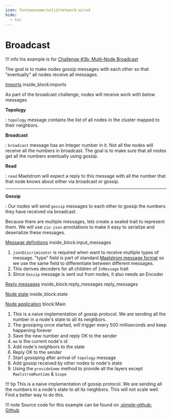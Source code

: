 ```yaml
---
icon: fontawesome/solid/network-wired
hide:
  - toc
---
```


# Broadcast

!!! info
    his example is for [Challenge #3b: Multi-Node Broadcast](https://fly.io/dist-sys/3b/)

The goal is to make nodes gossip messages with each other so that "eventually" all nodes receive all messages.

<!--codeinclude-->
[Imports](../../examples/broadcast/src/main/scala/com/example/Main.scala) inside_block:imports
<!--/codeinclude-->

As part of the broadcast challenge, nodes will receive work with below messages

**Topology**

:   `topology` message contains the list of all nodes in the cluster mapped to their neighbors.

**Broadcast**

:   `broadcast` message has an Integer number in it. Not all the nodes will receive all the numbers in broadcast. The goal is to make sure that all nodes get all the numbers eventually using gossip.


**Read**

:   `read` Maelstrom will expect a reply to this message with all the number that that node knows about either via broadcast or gossip.

---

**Gossip**

:   Our nodes will send `gossip` messages to each other to gossip the numbers they have received via broadcast.

Because there are multiple messages, lets create a sealed trait to represent them. We will use `zio-json` annotations to make it easy to serialize and deserialize these messages.

<!--codeinclude-->
[Message definitions](../../examples/broadcast/src/main/scala/com/example/Main.scala) inside_block:input_messages
<!--/codeinclude-->

1.  `jsonDiscriminator` is required when want to receive multiple types of message. "type" field is part of standard [Maelstrom message format](https://github.com/jepsen-io/maelstrom/blob/main/doc/protocol.md#message-bodies) so we use the same field to differentiate between different messages.
2.  This derives decoders for all children of `InMessage` trait
3.  Since `Gossip` message is sent out from nodes, it also needs an Encoder

<!--codeinclude-->
[Reply messages](../../examples/broadcast/src/main/scala/com/example/Main.scala) inside_block:reply_messages
reply_messages
<!--/codeinclude-->

<!--codeinclude-->
[Node state](../../examples/broadcast/src/main/scala/com/example/Main.scala) inside_block:state
<!--/codeinclude-->

<!--codeinclude-->
[Node application](../../examples/broadcast/src/main/scala/com/example/Main.scala) block:Main
<!--/codeinclude-->

1.  This is a naive implementation of gossip protocol. We are sending all the number in a node's state to all its neighbors.
2.  The gossiping once started, will trigger every 500 milliseconds and keep happening forever
3.  Save the new number and reply OK to the sender
4.  `me` is the current node's id
5.  Add node's neighbors to the state
6.  Reply OK to the sender
7.  Start gossiping after arrival of `topology` message
8.  Add gossip received by other nodes to node's state
9.  Using the `provideSome` method to provide all the layers except `MaelstromRuntime` & `Scope`

!!! tip
    This is a naive implementation of gossip protocol. We are sending all the numbers in a node's state to all its neighbors. This will not scale well. Find a better way to do this.

!!! note
    Source code for this example can be found on [:simple-github: Github](https://github.com/bilal-fazlani/zio-maelstrom/blob/main/examples/broadcast/src/main/scala/com/example/Main.scala)
